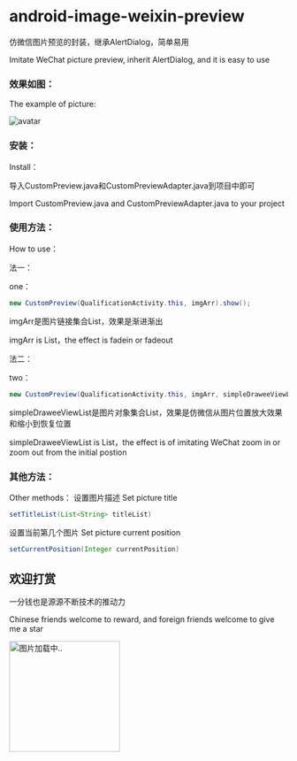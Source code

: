 # android-image-weixin-preview
仿微信图片预览的封装，继承AlertDialog，简单易用

Imitate WeChat picture preview, inherit AlertDialog, and it is easy to use

### 效果如图：

The example of picture:

![avatar](https://images.ylwx365.com/images/mini/63221619318502001.jpg)


### 安装：

Install：

导入CustomPreview.java和CustomPreviewAdapter.java到项目中即可

Import CustomPreview.java and CustomPreviewAdapter.java to your project

### 使用方法：

How to use：

法一：

one：
```java
new CustomPreview(QualificationActivity.this, imgArr).show();
```
imgArr是图片链接集合List<String>，效果是渐进渐出
  
imgArr is List<String>，the effect is fadein or fadeout
  
法二：

two：
```java
new CustomPreview(QualificationActivity.this, imgArr, simpleDraweeViewList).show();
```
simpleDraweeViewList是图片对象集合List<SimpleDraweeView>，效果是仿微信从图片位置放大效果和缩小到恢复位置
  
simpleDraweeViewList is List<SimpleDraweeView>，the effect is of imitating WeChat zoom in or zoom out from the initial postion
  
### 其他方法：

Other methods：
设置图片描述
Set picture title
```java
setTitleList(List<String> titleList)
```

设置当前第几个图片
Set picture current position
```java
setCurrentPosition(Integer currentPosition)
```

## 欢迎打赏
一分钱也是源源不断技术的推动力

Chinese friends welcome to reward, and foreign friends welcome to give me a star

<img src="https://images.ylwx365.com/images/mini/14911619318881657.jpg" alt="图片加载中.." width="200" />

